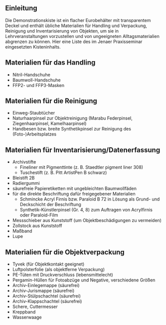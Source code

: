 ## Einleitung
Die Demonstrationskiste ist ein flacher Eurobehälter mit transparentem Deckel und enthält übliche Materialien für Handling und Verpackung, Reinigung und Inventarisierung von Objekten, um sie in Lehrveranstaltungen vorzustellen und von ungeeigneten Alltagsmaterialien abgrenzen zu können. Hier eine Liste des im Jenaer Praxisseminar eingesetzten Kisteninhalts.

## Materialien für das Handling
- Nitril-Handschuhe
- Baumwoll-Handschuhe
- FFP2- und FFP3-Masken

## Materialien für die Reinigung
- Einweg-Staubtücher 
- Naturhaarpinsel zur Objektreinigung (Marabu Federpinsel, Ziegenhaarpinsel, Kamelhaarpinsel)
- Handbesen bzw. breite Synthetikpinsel zur Reinigung des (Foto-)Arbeitsplatzes

## Materialien für Inventarisierung/Datenerfassung
- Archivstifte
	- Fineliner mit Pigmenttinte (z. B. Staedtler pigment liner 308)
	- Tuschestift (z. B. Pitt ArtistPen B schwarz) 
- Bleistift 2B
- Radiergummi
- säurefreie Papieretiketten mit ungebleichten Baumwollfäden
- für die direkte Beschriftung dafür freigegebener Materialien
	- Schmincke Acryl Firnis bzw. Paraloid B 72 in Lösung als Grund- und Deckschicht der Beschriftung
	- Synthetik-Künstlerpinsel (Gr. 4, 8) zum Auftragen von Acrylfirnis oder Paraloid-Film
- Messschieber aus Kunststoff (um Objektbeschädigungen zu vermeiden)
- Zollstock aus Kunststoff
- Maßband
- Lupe

## Materialien für die Objektverpackung
- Tyvek (für Objektkontakt geeignet)
- Luftpolsterfolie (als objektferne Verpackung)
- PE-Tüten mit Druckverschluss (lebensmittelecht)
- Pergamin-Hüllen für Fotoabzüge und Negative, verschiedene Größen
- Archiv-Einlegemappe (säurefrei)
- Archiv-Jurismappe (säurefrei)
- Archiv-Stülpschachtel (säurefrei)
- Archiv-Klappschachtel (säurefrei)
- Schere, Cuttermesser
- Kreppband
- Wasserwaage
